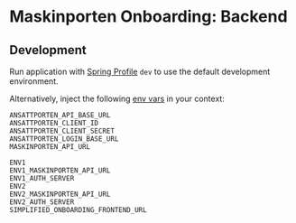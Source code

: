 # Maskinporten Onboarding: Backend

## Development

Run application with [Spring Profile](https://www.baeldung.com/spring-profiles) `dev` to use the default development environment.

Alternatively, inject the following [env vars](https://www.jetbrains.com/help/objc/add-environment-variables-and-program-arguments.html) in your context:
```
ANSATTPORTEN_API_BASE_URL
ANSATTPORTEN_CLIENT_ID
ANSATTPORTEN_CLIENT_SECRET
ANSATTPORTEN_LOGIN_BASE_URL
MASKINPORTEN_API_URL

ENV1
ENV1_MASKINPORTEN_API_URL
ENV1_AUTH_SERVER
ENV2
ENV2_MASKINPORTEN_API_URL
ENV2_AUTH_SERVER
SIMPLIFIED_ONBOARDING_FRONTEND_URL
```
